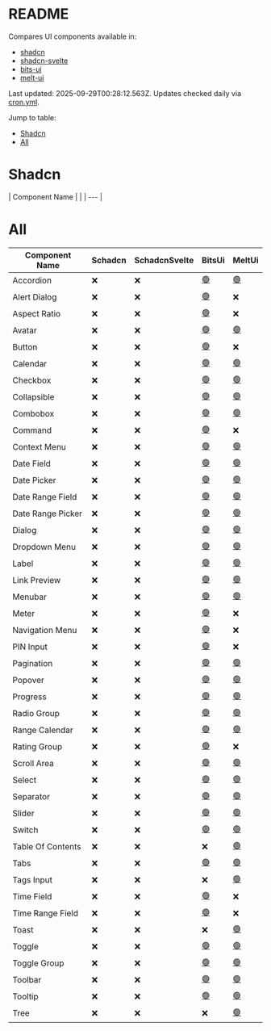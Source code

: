 # README

Compares UI components available in:
- [shadcn](https://ui.shadcn.com/docs/components)
- [shadcn-svelte](https://www.shadcn-svelte.com/docs/components)
- [bits-ui](https://www.bits-ui.com/docs/components)
- [melt-ui](https://melt-ui.com/docs/builders/accordion)

Last updated: 2025-09-29T00:28:12.563Z. Updates checked daily via [cron.yml](https://github.com/jasongitmail/shadcn-compare/actions/workflows/cron.yml).

Jump to table:
- [Shadcn](#shadcn)
- [All](#all)


# Shadcn
| Component Name |  |
| --- |

# All
| Component Name | Schadcn | SchadcnSvelte | BitsUi | MeltUi |
| --- | --- | --- | --- | --- |
| Accordion | ❌ | ❌ | [🟢](https://www.bits-ui.com/docs/components/accordion) | [🟢](https://melt-ui.com/docs/builders/accordion) |
| Alert Dialog | ❌ | ❌ | [🟢](https://www.bits-ui.com/docs/components/alert-dialog) | ❌ |
| Aspect Ratio | ❌ | ❌ | [🟢](https://www.bits-ui.com/docs/components/aspect-ratio) | ❌ |
| Avatar | ❌ | ❌ | [🟢](https://www.bits-ui.com/docs/components/avatar) | [🟢](https://melt-ui.com/docs/builders/avatar) |
| Button | ❌ | ❌ | [🟢](https://www.bits-ui.com/docs/components/button) | ❌ |
| Calendar | ❌ | ❌ | [🟢](https://www.bits-ui.com/docs/components/calendar) | [🟢](https://melt-ui.com/docs/builders/calendar) |
| Checkbox | ❌ | ❌ | [🟢](https://www.bits-ui.com/docs/components/checkbox) | [🟢](https://melt-ui.com/docs/builders/checkbox) |
| Collapsible | ❌ | ❌ | [🟢](https://www.bits-ui.com/docs/components/collapsible) | [🟢](https://melt-ui.com/docs/builders/collapsible) |
| Combobox | ❌ | ❌ | [🟢](https://www.bits-ui.com/docs/components/combobox) | [🟢](https://melt-ui.com/docs/builders/combobox) |
| Command | ❌ | ❌ | [🟢](https://www.bits-ui.com/docs/components/command) | ❌ |
| Context Menu | ❌ | ❌ | [🟢](https://www.bits-ui.com/docs/components/context-menu) | [🟢](https://melt-ui.com/docs/builders/context-menu) |
| Date Field | ❌ | ❌ | [🟢](https://www.bits-ui.com/docs/components/date-field) | [🟢](https://melt-ui.com/docs/builders/date-field) |
| Date Picker | ❌ | ❌ | [🟢](https://www.bits-ui.com/docs/components/date-picker) | [🟢](https://melt-ui.com/docs/builders/date-picker) |
| Date Range Field | ❌ | ❌ | [🟢](https://www.bits-ui.com/docs/components/date-range-field) | [🟢](https://melt-ui.com/docs/builders/date-range-field) |
| Date Range Picker | ❌ | ❌ | [🟢](https://www.bits-ui.com/docs/components/date-range-picker) | [🟢](https://melt-ui.com/docs/builders/date-range-picker) |
| Dialog | ❌ | ❌ | [🟢](https://www.bits-ui.com/docs/components/dialog) | [🟢](https://melt-ui.com/docs/builders/dialog) |
| Dropdown Menu | ❌ | ❌ | [🟢](https://www.bits-ui.com/docs/components/dropdown-menu) | [🟢](https://melt-ui.com/docs/builders/dropdown-menu) |
| Label | ❌ | ❌ | [🟢](https://www.bits-ui.com/docs/components/label) | [🟢](https://melt-ui.com/docs/builders/label) |
| Link Preview | ❌ | ❌ | [🟢](https://www.bits-ui.com/docs/components/link-preview) | [🟢](https://melt-ui.com/docs/builders/link-preview) |
| Menubar | ❌ | ❌ | [🟢](https://www.bits-ui.com/docs/components/menubar) | [🟢](https://melt-ui.com/docs/builders/menubar) |
| Meter | ❌ | ❌ | [🟢](https://www.bits-ui.com/docs/components/meter) | ❌ |
| Navigation Menu | ❌ | ❌ | [🟢](https://www.bits-ui.com/docs/components/navigation-menu) | ❌ |
| PIN Input | ❌ | ❌ | [🟢](https://www.bits-ui.com/docs/components/pin-input) | ❌ |
| Pagination | ❌ | ❌ | [🟢](https://www.bits-ui.com/docs/components/pagination) | [🟢](https://melt-ui.com/docs/builders/pagination) |
| Popover | ❌ | ❌ | [🟢](https://www.bits-ui.com/docs/components/popover) | [🟢](https://melt-ui.com/docs/builders/popover) |
| Progress | ❌ | ❌ | [🟢](https://www.bits-ui.com/docs/components/progress) | [🟢](https://melt-ui.com/docs/builders/progress) |
| Radio Group | ❌ | ❌ | [🟢](https://www.bits-ui.com/docs/components/radio-group) | [🟢](https://melt-ui.com/docs/builders/radio-group) |
| Range Calendar | ❌ | ❌ | [🟢](https://www.bits-ui.com/docs/components/range-calendar) | [🟢](https://melt-ui.com/docs/builders/range-calendar) |
| Rating Group | ❌ | ❌ | [🟢](https://www.bits-ui.com/docs/components/rating-group) | ❌ |
| Scroll Area | ❌ | ❌ | [🟢](https://www.bits-ui.com/docs/components/scroll-area) | [🟢](https://melt-ui.com/docs/builders/scroll-area) |
| Select | ❌ | ❌ | [🟢](https://www.bits-ui.com/docs/components/select) | [🟢](https://melt-ui.com/docs/builders/select) |
| Separator | ❌ | ❌ | [🟢](https://www.bits-ui.com/docs/components/separator) | [🟢](https://melt-ui.com/docs/builders/separator) |
| Slider | ❌ | ❌ | [🟢](https://www.bits-ui.com/docs/components/slider) | [🟢](https://melt-ui.com/docs/builders/slider) |
| Switch | ❌ | ❌ | [🟢](https://www.bits-ui.com/docs/components/switch) | [🟢](https://melt-ui.com/docs/builders/switch) |
| Table Of Contents | ❌ | ❌ | ❌ | [🟢](https://melt-ui.com/docs/builders/table-of-contents) |
| Tabs | ❌ | ❌ | [🟢](https://www.bits-ui.com/docs/components/tabs) | [🟢](https://melt-ui.com/docs/builders/tabs) |
| Tags Input | ❌ | ❌ | ❌ | [🟢](https://melt-ui.com/docs/builders/tags-input) |
| Time Field | ❌ | ❌ | [🟢](https://www.bits-ui.com/docs/components/time-field) | ❌ |
| Time Range Field | ❌ | ❌ | [🟢](https://www.bits-ui.com/docs/components/time-range-field) | ❌ |
| Toast | ❌ | ❌ | ❌ | [🟢](https://melt-ui.com/docs/builders/toast) |
| Toggle | ❌ | ❌ | [🟢](https://www.bits-ui.com/docs/components/toggle) | [🟢](https://melt-ui.com/docs/builders/toggle) |
| Toggle Group | ❌ | ❌ | [🟢](https://www.bits-ui.com/docs/components/toggle-group) | [🟢](https://melt-ui.com/docs/builders/toggle-group) |
| Toolbar | ❌ | ❌ | [🟢](https://www.bits-ui.com/docs/components/toolbar) | [🟢](https://melt-ui.com/docs/builders/toolbar) |
| Tooltip | ❌ | ❌ | [🟢](https://www.bits-ui.com/docs/components/tooltip) | [🟢](https://melt-ui.com/docs/builders/tooltip) |
| Tree | ❌ | ❌ | ❌ | [🟢](https://melt-ui.com/docs/builders/tree) |